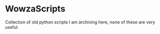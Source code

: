 # WowzaScripts
Collection of old python scripts I am archiving here, none of these are very useful.
